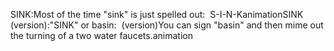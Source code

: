 SINK:Most of the time "sink" is just spelled out:  S-I-N-KanimationSINK (version):"SINK" or basin:  (version)You can sign "basin" and then mime out the turning of a two water faucets.animation